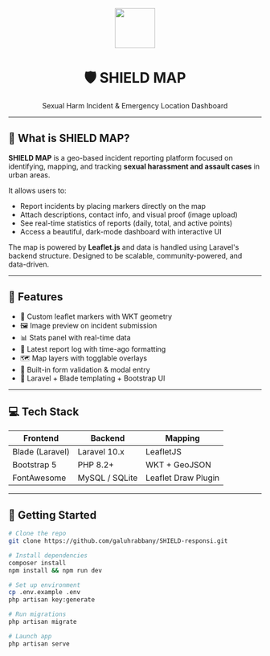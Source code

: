 <p align="center">
  <img src="https://cdn-icons-png.flaticon.com/512/7058/7058249.png" width="80" />
</p>

<h1 align="center">🛡️ SHIELD MAP</h1>

<p align="center">
  Sexual Harm Incident & Emergency Location Dashboard
</p>

---

## 🚨 What is SHIELD MAP?

**SHIELD MAP** is a geo-based incident reporting platform focused on identifying, mapping, and tracking **sexual harassment and assault cases** in urban areas.

It allows users to:
- Report incidents by placing markers directly on the map
- Attach descriptions, contact info, and visual proof (image upload)
- See real-time statistics of reports (daily, total, and active points)
- Access a beautiful, dark-mode dashboard with interactive UI

The map is powered by **Leaflet.js** and data is handled using Laravel's backend structure. Designed to be scalable, community-powered, and data-driven.

---

## 🧠 Features

- 🔴 Custom leaflet markers with WKT geometry
- 🖼️ Image preview on incident submission
- 📊 Stats panel with real-time data
- 📍 Latest report log with time-ago formatting
- 🗺️ Map layers with togglable overlays
- 🧾 Built-in form validation & modal entry
- 💾 Laravel + Blade templating + Bootstrap UI

---

## 💻 Tech Stack

| Frontend     | Backend      | Mapping        |
|--------------|--------------|----------------|
| Blade (Laravel) | Laravel 10.x  | LeafletJS       |
| Bootstrap 5  | PHP 8.2+     | WKT + GeoJSON   |
| FontAwesome  | MySQL / SQLite | Leaflet Draw Plugin |

---

## 🚀 Getting Started

```bash
# Clone the repo
git clone https://github.com/galuhrabbany/SHIELD-responsi.git

# Install dependencies
composer install
npm install && npm run dev

# Set up environment
cp .env.example .env
php artisan key:generate

# Run migrations
php artisan migrate

# Launch app
php artisan serve
